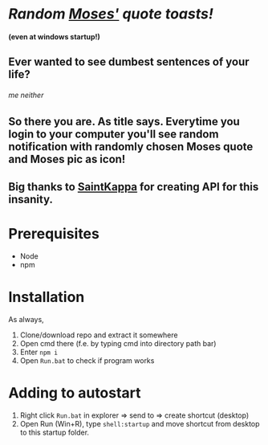 # *Random [Moses'](https://github.com/GinoMoses) quote toasts!*

#### (even at windows startup!)

## Ever wanted to see dumbest sentences of your life?
###### me neither

## So there you are. As title says. Everytime you login to your computer you'll see random notification with randomly chosen Moses quote and Moses pic as icon!

## Big thanks to [SaintKappa](https://github.com/theSaintKappa) for creating API for this insanity.

# Prerequisites

- Node
- npm

# Installation

As always,

1. Clone/download repo and extract it somewhere
2. Open cmd there (f.e. by typing cmd into directory path bar)
3. Enter `npm i`
4. Open `Run.bat` to check if program works

# Adding to autostart

1. Right click `Run.bat` in explorer => send to => create shortcut (desktop)
2. Open Run (Win+R), type `shell:startup` and move shortcut from desktop to this startup folder.